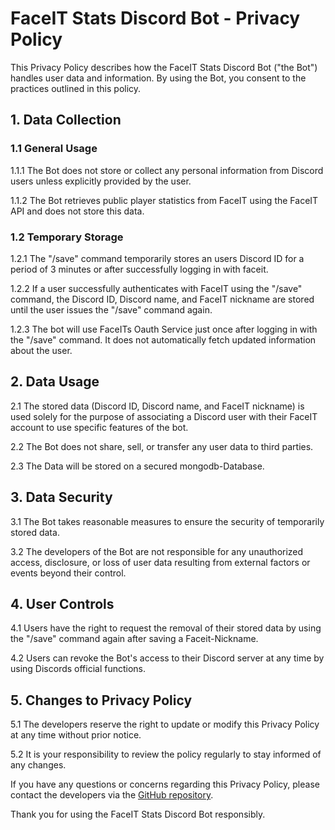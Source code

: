 # FaceIT Stats Discord Bot - Privacy Policy

This Privacy Policy describes how the FaceIT Stats Discord Bot ("the Bot") handles user data and information. By using the Bot, you consent to the practices outlined in this policy.

## 1. Data Collection

### 1.1 General Usage

1.1.1 The Bot does not store or collect any personal information from Discord users unless explicitly provided by the user.

1.1.2 The Bot retrieves public player statistics from FaceIT using the FaceIT API and does not store this data.

### 1.2 Temporary Storage

1.2.1 The "/save" command temporarily stores an users Discord ID for a period of 3 minutes or after successfully logging in with faceit.

1.2.2 If a user successfully authenticates with FaceIT using the "/save" command, the Discord ID, Discord name, and FaceIT nickname are stored until the user issues the "/save" command again.

1.2.3 The bot will use FaceITs Oauth Service just once after logging in with the "/save" command. It does not automatically fetch updated information about the user.

## 2. Data Usage

2.1 The stored data (Discord ID, Discord name, and FaceIT nickname) is used solely for the purpose of associating a Discord user with their FaceIT account to use specific features of the bot.

2.2 The Bot does not share, sell, or transfer any user data to third parties.

2.3 The Data will be stored on a secured mongodb-Database.

## 3. Data Security

3.1 The Bot takes reasonable measures to ensure the security of temporarily stored data.

3.2 The developers of the Bot are not responsible for any unauthorized access, disclosure, or loss of user data resulting from external factors or events beyond their control.

## 4. User Controls

4.1 Users have the right to request the removal of their stored data by using the "/save" command again after saving a Faceit-Nickname.

4.2 Users can revoke the Bot's access to their Discord server at any time by using Discords official functions.

## 5. Changes to Privacy Policy

5.1 The developers reserve the right to update or modify this Privacy Policy at any time without prior notice.

5.2 It is your responsibility to review the policy regularly to stay informed of any changes.

If you have any questions or concerns regarding this Privacy Policy, please contact the developers via the [GitHub repository](https://github.com/pvhil/FaceItDiscord).

Thank you for using the FaceIT Stats Discord Bot responsibly.
